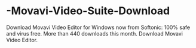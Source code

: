 # -Movavi-Video-Suite-Download
Download Movavi Video Editor for Windows now from Softonic: 100% safe and virus free. More than 440 downloads this month. Download Movavi Video Editor.
